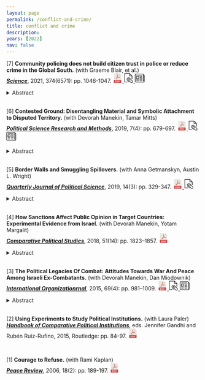 ```yaml
---
layout: page
permalink: /conflict-and-crime/
title: conflict and crime
description: 
years: [2022]
nav: false
---
```





<!---2021 Paper #4--->
[7] **Community policing does not build citizen trust in police or reduce crime in the Global South.** (with Graeme Blair, et al.)   
[***Science***](https://www.science.org/doi/10.1126/science.abd3446), 2021, 374(6571): pp. 1046-1047.
<a href="https://web.sas.upenn.edu/ggros/files/2021/11/science.abd3446.pdf">
  <img alt="download" src="/assets/img/pdf.png" alt="drawing" width="25"/>
</a>
<a href="https://web.sas.upenn.edu/ggros/files/2021/11/science.abd3446_sm.pdf">
  <img alt="appendix" src="/assets/img/appendix.png" alt="drawing" width="25"/>
</a>
<a href="https://osf.io/2juyz/">
  <img alt="replication" src="/assets/img/newspaper.png" alt="drawing" width="25"/>
</a>
<details>
  <summary>Abstract</summary>
Is it possible to reduce crime without exacerbating adversarial relationships between police and citizens? Community policing is a celebrated reform with that aim, which is now adopted on six continents. However, the evidence base is limited, studying reform components in isolation in a limited set of countries, and remaining largely silent on citizen-police trust. We designed six field experiments with Global South police agencies to study locally designed models of community policing using coordinated measures of crime and the attitudes and behaviors of citizens and police. In a preregistered meta-analysis, we found that these interventions led to mixed implementation, largely failed to improve citizen-police relations, and did not reduce crime. Societies may need to implement structural changes first for incremental police reforms such as community policing to succeed.
</details>


<br />



<!---2019 Paper #5--->
[6] **Contested Ground: Disentangling Material and Symbolic Attachment to Disputed Territory.** (with Devorah Manekin, Tamar Mitts)   
[***Political Science Research and Methods***](https://www.cambridge.org/core/journals/political-science-research-and-methods/article/abs/contested-ground-disentangling-material-and-symbolic-attachment-to-disputed-territory/51547A284177A0B4E84B76E1929A0C51), 2019, 7(4): pp. 679-697.
<a href="https://web.sas.upenn.edu/ggros/files/2016/09/MGM_PSRM_2018-14d7xw2.pdf">
  <img alt="download" src="/assets/img/pdf.png" alt="drawing" width="25"/>
</a>
<a href="https://web.sas.upenn.edu/ggros/files/2016/09/GMM_Conjoint_SI_final-2jj5veu.pdf">
  <img alt="appendix" src="/assets/img/appendix.png" alt="drawing" width="25"/>
</a>
<a href="https://dataverse.harvard.edu/dataset.xhtml?persistentId=doi:10.7910/DVN/INCWQN">
  <img alt="replication" src="/assets/img/newspaper.png" alt="drawing" width="25"/>
</a>
<details>
  <summary>Abstract</summary>
Territorial disputes are prone to conflict because of the value of territory to publics, whether due to its strategic and material worth, or to its intangible, symbolic value. Yet despite the implications of the distinction for both theory and policy, empirically disentangling the material from the symbolic has posed formidable methodological challenges. We propose a set of tools for assessing the nature of individual territorial attachment, drawing on a series of survey experiments in Israel. Using these tools, we find that a substantial segment of the Jewish population is attached to the disputed West Bank territory for intangible reasons, consisting not only of far-right voters but also of voters of moderate-right and centrist parties. This distribution considerably narrows the bargaining space of leaders regardless of coalitional configurations. Our empirical analysis thus illustrates how the distribution of territorial preferences in the domestic population can have powerful implications for conflict and its resolution.
</details>


<br />



<!---2019 Paper #6--->
[5] **Border Walls and Smuggling Spillovers.** (with Anna Getmanskyn, Austin L. Wright)   
[***Quarterly Journal of Political Science***](https://www.nowpublishers.com/article/Details/QJPS-18094), 2019, 14(3): pp. 329-347.
<a href="https://web.sas.upenn.edu/ggros/files/2019/07/GGW_QJPS_2019.pdf">
  <img alt="download" src="/assets/img/pdf.png" alt="drawing" width="25"/>
</a>
<a href="https://web.sas.upenn.edu/ggros/files/2019/07/GGW_QJPS_app.pdf">
  <img alt="appendix" src="/assets/img/appendix.png" alt="drawing" width="25"/>
</a>
<details>
  <summary>Abstract</summary>
A growing number of states are erecting physical barriers along their borders to stem the illicit flow of goods and people. Though border fortification policies are both controversial and politically salient, their distributional consequences remain largely unexplored. We study the impact of a border wall project on smuggling in Israel. We use the initial phase of the wall construction to causally estimate spillover effects on cross-border smuggling, especially vehicle theft. We find a large decrease in smuggling of stolen vehicles in protected towns and a similar substantial increase in not-yet-protected towns. For some protected towns, fortification also arbitrarily increased the length of smuggling routes. These township-level shocks further deterred smuggling (6% per kilometer). Our findings suggest that border fortification may have uneven distributional consequences, creating unintended winners and losers.
</details>


<br />



<!---2018 Paper #3--->
[4] **How Sanctions Affect Public Opinion in Target Countries: Experimental Evidence from Israel.** (with Devorah Manekin, Yotam Margalit)   
[***Comparative Political Studies***](https://journals.sagepub.com/eprint/FNVxKbKXwaPcIKUaPSnt/full), 2018, 51(14): pp. 1823–1857.
<a href="https://web.sas.upenn.edu/ggros/files/2016/09/GMM_CPS_2018-1tmm0h5.pdf">
  <img alt="download" src="/assets/img/pdf.png" alt="drawing" width="25"/>
</a>
<details>
  <summary>Abstract</summary>
How do economic sanctions affect the political attitudes of individuals in targeted countries? Do they reduce or increase support for policy change? Are targeted, “smart” sanctions more effective in generating public support? Despite the importance of these questions for understanding the effectiveness of sanctions, they have received little systematic attention. We address them drawing on original data from Israel, where the threat of economic sanctions has sparked a contentious policy debate. We first examine the political effects of the European Union’s (EU) 2015 decision to label goods produced in the West Bank, and then expand our analysis by employing a survey experiment that allows us to test the differential impact of sanction type and sender identity. We find that the EU’s decision produced a backlash effect, increasing support for hardline policies and raising hostility toward Europe. Our findings further reveal that individuals are likely to support concessions only in the most extreme and unlikely of circumstances—a comprehensive boycott imposed by a sender perceived as a key strategic ally. These results offer theoretical and policy implications for the study of the effects of economic sanctions.
</details>


<br />



<!---2015 Paper #2--->
[3] **The Political Legacies Of Combat: Attitudes Towards War And Peace Among Israeli Ex-Combatants.** (with Devorah Manekin, Dan Miodownik)   
[***International Organizationrnal***](https://www.cambridge.org/core/journals/international-organization/article/abs/the-political-legacies-of-combat-attitudes-toward-war-and-peace-among-israeli-ex-combatants/88C560C9B90473AC1D7DFDFEF685AEE0#article), 2015, 69(4): pp. 981–1009.
<a href="https://web.sas.upenn.edu/ggros/files/2016/09/GMM_IO_final_2015-22b0b9n.pdf">
  <img alt="download" src="/assets/img/pdf.png" alt="drawing" width="25"/>
</a>
<a href="https://static.cambridge.org/content/id/urn:cambridge.org:id:article:S002081831500020X/resource/name/S002081831500020Xsup001.zip">
  <img alt="appendix" src="/assets/img/appendix.png" alt="drawing" width="25"/>
</a>
<a href="https://web.sas.upenn.edu/ggros/files/2016/09/Replication_IO_2015-t3xm5e.zip">
  <img alt="replication" src="/assets/img/newspaper.png" alt="drawing" width="25"/>
</a>
<details>
  <summary>Abstract</summary>
Recent research has highlighted combat's positive effects for political behavior, but it is unclear whether they extend to attitudes toward the conflict itself. We exploit the assignment of health rankings determining combat eligibility in the Israel Defense Forces to examine the effect of combat exposure on support for peaceful conflict resolution. Given the centrality of the Israeli-Palestinian conflict to global affairs, and its apparent intractability, the political consequences of combat become all the more pressing. We find that exposure to combat hardens attitudes toward the rival and reduces support for negotiation and compromise. Importantly, these attitudes translate into voting behavior: combatants are likely to vote for more hawkish parties. These findings call for caution in emphasizing the benign effects of combat and underscore the importance of reintegrating combatants during the transition from conflict to peace.
</details>


<br />



<!---2015 Book chapters #1--->
[2] **Using Experiments to Study Political Institutions.** (with Laura Paler)       
[***Handbook of Comparative Political Institutions***](https://www.routledge.com/Routledge-Handbook-of-Comparative-Political-Institutions/Gandhi-Ruiz-Rufino/p/book/9780415630887), eds. Jennifer Gandhi and Rubén Ruiz-Rufino, 2015, Routledge: pp. 84-97.
<a href="https://www.dropbox.com/s/khefxz4uq8doq02/GrossmanPaler_FINAL.pdf?dl=0">
  <img alt="download" src="/assets/img/pdf.png" alt="drawing" width="25"/>
</a>


<br />




<!---2006 Paper #1--->
[1] **Courage to Refuse.** (with Rami Kaplan)   
[***Peace Review***](https://www.tandfonline.com/doi/abs/10.1080/10402650600692391?journalCode=cper20), 2006, 18(2): pp. 189-197.
<a href="https://www.dropbox.com/s/00lmnr8eaxc9s7v/GK_2006.pdf?dl=0">
  <img alt="download" src="/assets/img/pdf.png" alt="drawing" width="25"/>
</a>



